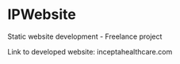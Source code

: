 # IPWebsite

Static website development - Freelance project

Link to developed website: inceptahealthcare.com
